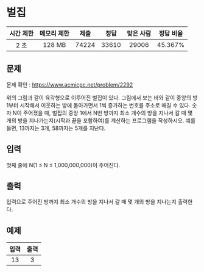 # 벌집
| 시간 제한 | 메모리 제한 | 제출 | 정답 | 맞은 사람 | 정답 비율 |
| :---: | :-----: | :-----: | :-----: | :-----: | :-------: |
| 2 초 | 128 MB | 74224 | 33610 | 29006 | 45.367% |

## 문제
문제 확인 : https://www.acmicpc.net/problem/2292

위의 그림과 같이 육각형으로 이루어진 벌집이 있다. 그림에서 보는 바와 같이 중앙의 방 1부터 시작해서 이웃하는 방에 돌아가면서 1씩 증가하는 번호를 주소로 매길 수 있다. 숫자 N이 주어졌을 때, 벌집의 중앙 1에서 N번 방까지 최소 개수의 방을 지나서 갈 때 몇 개의 방을 지나가는지(시작과 끝을 포함하여)를 계산하는 프로그램을 작성하시오. 예를 들면, 13까지는 3개, 58까지는 5개를 지난다.

## 입력
첫째 줄에 N(1 ≤ N ≤ 1,000,000,000)이 주어진다.

## 출력
입력으로 주어진 방까지 최소 개수의 방을 지나서 갈 때 몇 개의 방을 지나는지 출력한다.

## 예제
| 입력 | 출력 |
| :--: | :--: |
| 13 | 3 |